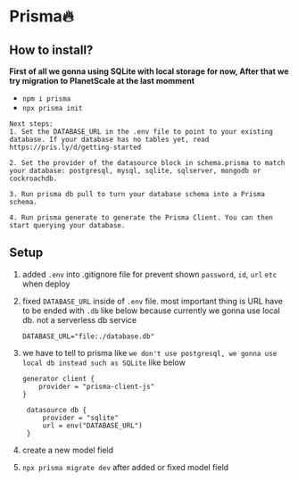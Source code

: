 # Prisma🔥

## How to install?

**First of all we gonna using SQLite with local storage for now, After that we try migration to PlanetScale at the last momment**

-   `npm i prisma`
-   `npx prisma init`

```
Next steps:
1. Set the DATABASE_URL in the .env file to point to your existing database. If your database has no tables yet, read https://pris.ly/d/getting-started

2. Set the provider of the datasource block in schema.prisma to match your database: postgresql, mysql, sqlite, sqlserver, mongodb or cockroachdb.

3. Run prisma db pull to turn your database schema into a Prisma schema.

4. Run prisma generate to generate the Prisma Client. You can then start querying your database.
```

## Setup

1. added `.env` into .gitignore file for prevent shown `password`, `id`, `url` `etc` when deploy
2. fixed `DATABASE_URL` inside of `.env` file. most important thing is URL have to be ended with `.db` like below
   because currently we gonna use local db. not a serverless db service
    ```
    DATABASE_URL="file:./database.db"
    ```
4. we have to tell to prisma like `we don't use postgresql, we gonna use local db instead such as SQLite` like below

    ```
    generator client {
        provider = "prisma-client-js"
    }

     datasource db {
         provider = "sqlite"
         url = env("DATABASE_URL")
     }
    ```
5. create a new model field
6. `npx prisma migrate dev` after added or fixed model field
